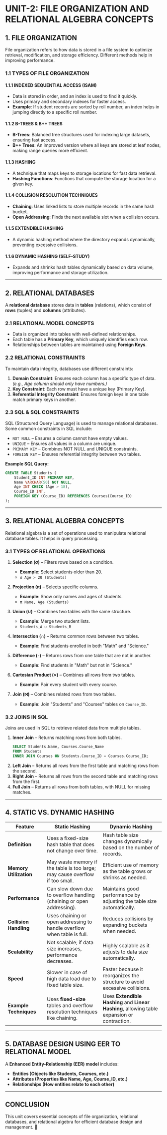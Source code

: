 # UNIT-2: FILE ORGANIZATION AND RELATIONAL ALGEBRA CONCEPTS

## 1. FILE ORGANIZATION  
File organization refers to how data is stored in a file system to optimize retrieval, modification, and storage efficiency. Different methods help in improving performance.  

### 1.1 TYPES OF FILE ORGANIZATION  

#### 1.1.1 INDEXED SEQUENTIAL ACCESS (ISAM)  
- Data is stored in order, and an index is used to find it quickly.  
- Uses primary and secondary indexes for faster access.  
- **Example**: If student records are sorted by roll number, an index helps in jumping directly to a specific roll number.  

#### 1.1.2 B-TREES & B++ TREES  
- **B-Trees**: Balanced tree structures used for indexing large datasets, ensuring fast access.  
- **B++ Trees**: An improved version where all keys are stored at leaf nodes, making range queries more efficient.  

#### 1.1.3 HASHING  
- A technique that maps keys to storage locations for fast data retrieval.  
- **Hashing Functions**: Functions that compute the storage location for a given key.  

#### 1.1.4 COLLISION RESOLUTION TECHNIQUES  
- **Chaining**: Uses linked lists to store multiple records in the same hash bucket.  
- **Open Addressing**: Finds the next available slot when a collision occurs.  

#### 1.1.5 EXTENDIBLE HASHING  
- A dynamic hashing method where the directory expands dynamically, preventing excessive collisions.  

#### 1.1.6 DYNAMIC HASHING (SELF-STUDY)  
- Expands and shrinks hash tables dynamically based on data volume, improving performance and storage utilization.  

---

## 2. RELATIONAL DATABASES  
A **relational database** stores data in **tables** (relations), which consist of **rows** (tuples) and **columns** (attributes).  

### 2.1 RELATIONAL MODEL CONCEPTS  
- Data is organized into tables with well-defined relationships.  
- Each table has a **Primary Key**, which uniquely identifies each row.  
- Relationships between tables are maintained using **Foreign Keys**.  

### 2.2 RELATIONAL CONSTRAINTS  
To maintain data integrity, databases use different constraints:  
1. **Domain Constraint**: Ensures each column has a specific type of data. *(e.g., Age column should only have numbers.)*  
2. **Key Constraint**: Each row must have a unique key (Primary Key).  
3. **Referential Integrity Constraint**: Ensures foreign keys in one table match primary keys in another.  

### 2.3 SQL & SQL CONSTRAINTS  
SQL (Structured Query Language) is used to manage relational databases. Some common constraints in SQL include:  
- `NOT NULL` – Ensures a column cannot have empty values.  
- `UNIQUE` – Ensures all values in a column are unique.  
- `PRIMARY KEY` – Combines NOT NULL and UNIQUE constraints.  
- `FOREIGN KEY` – Ensures referential integrity between two tables.  

**Example SQL Query:**  
```sql
CREATE TABLE Students (
    Student_ID INT PRIMARY KEY,
    Name VARCHAR(50) NOT NULL,
    Age INT CHECK (Age > 18),
    Course_ID INT,
    FOREIGN KEY (Course_ID) REFERENCES Courses(Course_ID)
);
```

---

## 3. RELATIONAL ALGEBRA CONCEPTS  
Relational algebra is a set of operations used to manipulate relational database tables. It helps in query processing.  

### 3.1 TYPES OF RELATIONAL OPERATIONS  

1. **Selection (σ)** – Filters rows based on a condition.  
   - **Example**: Select students older than 20.  
   - `σ Age > 20 (Students)`  

2. **Projection (π)** – Selects specific columns.  
   - **Example**: Show only names and ages of students.  
   - `π Name, Age (Students)`  

3. **Union (∪)** – Combines two tables with the same structure.  
   - **Example**: Merge two student lists.  
   - `Students_A ∪ Students_B`  

4. **Intersection (∩)** – Returns common rows between two tables.  
   - **Example**: Find students enrolled in both "Math" and "Science."  

5. **Difference (-)** – Returns rows from one table that are not in another.  
   - **Example**: Find students in "Math" but not in "Science."  

6. **Cartesian Product (×)** – Combines all rows from two tables.  
   - **Example**: Pair every student with every course.  

7. **Join (⨝)** – Combines related rows from two tables.  
   - **Example**: Join "Students" and "Courses" tables on `Course_ID`.  

### 3.2 JOINS IN SQL  
Joins are used in SQL to retrieve related data from multiple tables.  

1. **Inner Join** – Returns matching rows from both tables.  
   ```sql
   SELECT Students.Name, Courses.Course_Name
   FROM Students
   INNER JOIN Courses ON Students.Course_ID = Courses.Course_ID;
   ```
2. **Left Join** – Returns all rows from the first table and matching rows from the second.  
3. **Right Join** – Returns all rows from the second table and matching rows from the first.  
4. **Full Join** – Returns all rows from both tables, with NULL for missing matches.  

---

## 4. STATIC VS. DYNAMIC HASHING  

| **Feature**         | **Static Hashing** | **Dynamic Hashing** |
|---------------------|------------------|------------------|
| **Definition**      | Uses a fixed-size hash table that does not change over time. | Hash table size changes dynamically based on the number of records. |
| **Memory Utilization** | May waste memory if the table is too large; may cause overflow if too small. | Efficient use of memory as the table grows or shrinks as needed. |
| **Performance** | Can slow down due to overflow handling (chaining or open addressing). | Maintains good performance by adjusting the table size automatically. |
| **Collision Handling** | Uses chaining or open addressing to handle overflow when table is full. | Reduces collisions by expanding buckets when needed. |
| **Scalability** | Not scalable; if data size increases, performance decreases. | Highly scalable as it adjusts to data size automatically. |
| **Speed** | Slower in case of high data load due to fixed table size. | Faster because it reorganizes the structure to avoid excessive collisions. |
| **Example Techniques** | Uses **fixed-size** tables and overflow resolution techniques like chaining. | Uses **Extendible Hashing** and **Linear Hashing**, allowing table expansion or contraction. |

---

## 5. DATABASE DESIGN USING EER TO RELATIONAL MODEL  
A **Enhanced Entity-Relationship (EER) model** includes:  
- **Entities (Objects like Students, Courses, etc.)**  
- **Attributes (Properties like Name, Age, Course_ID, etc.)**  
- **Relationships (How entities relate to each other)**  

---

## CONCLUSION  
This unit covers essential concepts of file organization, relational databases, and relational algebra for efficient database design and management. 🚀
